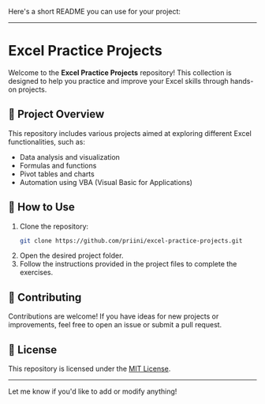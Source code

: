 Here's a short README you can use for your project:

---

# Excel Practice Projects

Welcome to the **Excel Practice Projects** repository! This collection is designed to help you practice and improve your Excel skills through hands-on projects.

## 📂 Project Overview

This repository includes various projects aimed at exploring different Excel functionalities, such as:

- Data analysis and visualization
- Formulas and functions
- Pivot tables and charts
- Automation using VBA (Visual Basic for Applications)

## 🚀 How to Use

1. Clone the repository:
   ```bash
   git clone https://github.com/priini/excel-practice-projects.git
   ```
2. Open the desired project folder.
3. Follow the instructions provided in the project files to complete the exercises.

## 🤝 Contributing

Contributions are welcome! If you have ideas for new projects or improvements, feel free to open an issue or submit a pull request.

## 📜 License

This repository is licensed under the [MIT License](LICENSE).

---

Let me know if you'd like to add or modify anything!
